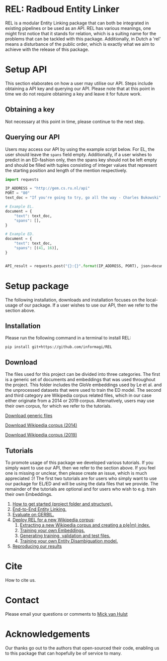 # REL: Radboud Entity Linker
REL is a modular Entity Linking package that can both be integrated in existing pipelines or be used as an API. REL has various meanings, one might first notice that it stands for relation, which is a suiting name for
the problems that can be tackled with this package. Additionally, in Dutch a 'rel' means a disturbance of the public order, which is exactly what we aim to achieve with the release of this package.

# Setup API
This section elaborates on how a user may utilise our API. Steps include obtaining
a API key and querying our API. Please note that at this point in time we do not require obtaining
a key and leave it for future work.

## Obtaining a key
Not necessary at this point in time, please continue to the next step.

## Querying our API
Users may access our API by using the example script below. For EL, the user should leave the `spans` field empty. Additionally,
if a user wishes to predict in an ED-fashion only, then the spans key should not be left empty and should be filled with tuples
consisting of integer values that represent the starting position and length of the mention respectively.

```python
import requests

IP_ADDRESS = "http://gem.cs.ru.nl/api"
PORT = "80"
text_doc = "If you're going to try, go all the way - Charles Bukowski"

# Example EL.
document = {
    "text": text_doc,
    "spans": [],
}

# Example ED.
document = {
    "text": text_doc,
    "spans": [(41, 16)],
}


API_result = requests.post("{}:{}".format(IP_ADDRESS, PORT), json=document).json()
```

# Setup package
The following installation, downloads and installation focuses on the local-usage of our package. If a user wishes
to use our API, then we refer to the section above.

## Installation
Please run the following command in a terminal to install REL:
```
pip install git+https://github.com/informagi/REL
```

## Download
The files used for this project can be divided into three categories. The first is a generic set of documents and embeddings that was used throughout
the project. This folder includes the GloVe embeddings used by Le et al. and the unprocessed datasets that were used to train
the ED model. The second and third category are Wikipedia corpus related files, which in our case either originate from a 2014 or 
2019 corpus. Alternatively, users may use their own corpus, for which we refer to the tutorials.

[Download generic files](https://drive.google.com/file/d/15rz-q7ohCIZg-2hVqYojaos4ag79phSd/view?usp=sharing)

[Download Wikipedia corpus (2014)](https://drive.google.com/file/d/1BhUA7h6PaP7ZcFJpLZzXxAH3k_EK1Iw-/view?usp=sharing)

[Download Wikipedia corpus (2019)](https://drive.google.com/file/d/1Baxh36Eg0zhZ60PFRL4bjP8Z7Tz8F4hk/view?usp=sharing)

## Tutorials
To promote usage of this package we developed various tutorials. If you simply want to use our API, then 
we refer to the section above. If you feel one is missing or unclear, then please create an issue, which is much appreciated :)! The first two tutorials are
for users who simply want to use our package for EL/ED and will be using the data files that we provide. 
The remainder of the tutorials are optional and for users who wish to e.g. train their own Embeddings.

1. [How to get started (project folder and structure).](https://github.com/informagi/REL/tree/master/tutorials/01_How_to_get_started.md)
2. [End-to-End Entity Linking.](https://github.com/informagi/REL/tree/master/tutorials/02_E2E_Entity_Linking.md)
3. [Evaluate on GERBIL.](https://github.com/informagi/REL/tree/master/tutorials/03_Evaluate_Gerbil.md)
4. [Deploy REL for a new Wikipedia corpus](https://github.com/informagi/REL/tree/master/tutorials/deploy_REL_new_Wiki/04_deploy_REL_new_wiki.md):
    1. [Extracting a new Wikipedia corpus and creating a p(e|m) index.](https://github.com/informagi/REL/tree/master/tutorials/deploy_REL_new_Wiki/04_01_Extracting_a_new_Wikipedia_corpus.md)
    2. [Training your own Embeddings.](https://github.com/informagi/REL/tree/master/tutorials/deploy_REL_new_Wiki/04_02_training_your_own_embeddings.md)
    3. [Generating training, validation and test files.](https://github.com/informagi/REL/tree/master/tutorials/deploy_REL_new_Wiki/04_03_generating_training_test_files.md)
    4. [Training your own Entity Disambiguation model.](https://github.com/informagi/REL/tree/master/tutorials/deploy_REL_new_Wiki/04_04_training_your_own_ED_model.md)
5. [Reproducing our results](https://github.com/informagi/REL/tree/master/tutorials/05_reproducing_our_results.md)

# Cite
How to cite us.

# Contact
Please email your questions or comments to [Mick van Hulst]('mick.vanhulst@gmail.com)

# Acknowledgements
Our thanks go out to the authors that open-sourced their code, enabling us to this package that can hopefully be of service to many.
